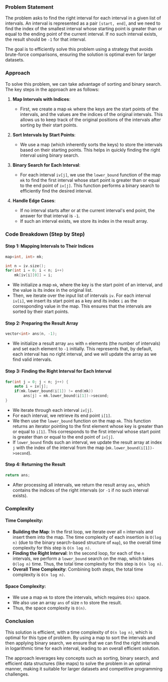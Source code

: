 ### Problem Statement

The problem asks to find the right interval for each interval in a given list of intervals. An interval is represented as a pair `[start, end]`, and we need to find the index of the smallest interval whose starting point is greater than or equal to the ending point of the current interval. If no such interval exists, the result should be `-1` for that interval. 

The goal is to efficiently solve this problem using a strategy that avoids brute-force comparisons, ensuring the solution is optimal even for larger datasets.

### Approach

To solve this problem, we can take advantage of sorting and binary search. The key steps in the approach are as follows:

1. **Map Intervals with Indices**:
   - First, we create a map `mk` where the keys are the start points of the intervals, and the values are the indices of the original intervals. This allows us to keep track of the original positions of the intervals after sorting by their start points.

2. **Sort Intervals by Start Points**:
   - We use a map (which inherently sorts the keys) to store the intervals based on their starting points. This helps in quickly finding the right interval using binary search.

3. **Binary Search for Each Interval**:
   - For each interval `iv[j]`, we use the `lower_bound` function of the map `mk` to find the first interval whose start point is greater than or equal to the end point of `iv[j]`. This function performs a binary search to efficiently find the desired interval.

4. **Handle Edge Cases**:
   - If no interval starts after or at the current interval's end point, the answer for that interval is `-1`.
   - If such an interval exists, we store its index in the result array.

### Code Breakdown (Step by Step)

#### Step 1: Mapping Intervals to Their Indices

```cpp
map<int, int> mk;

int n = iv.size();
for(int i = 0; i < n; i++)
    mk[iv[i][0]] = i;
```

- We initialize a map `mk`, where the key is the start point of an interval, and the value is its index in the original list.
- Then, we iterate over the input list of intervals `iv`. For each interval `iv[i]`, we insert its start point as a key and its index `i` as the corresponding value in the map. This ensures that the intervals are sorted by their start points.

#### Step 2: Preparing the Result Array

```cpp
vector<int> ans(n, -1);
```

- We initialize a result array `ans` with `n` elements (the number of intervals) and set each element to `-1` initially. This represents that, by default, each interval has no right interval, and we will update the array as we find valid intervals.

#### Step 3: Finding the Right Interval for Each Interval

```cpp
for(int j = 0; j < n; j++) {
    auto i = iv[j];
    if(mk.lower_bound(i[1]) != end(mk))
        ans[j] = mk.lower_bound(i[1])->second;
}
```

- We iterate through each interval `iv[j]`.
- For each interval, we retrieve its end point `i[1]`.
- We then use the `lower_bound` function on the map `mk`. This function returns an iterator pointing to the first element whose key is greater than or equal to `i[1]`. This corresponds to the first interval whose start point is greater than or equal to the end point of `iv[j]`.
- If `lower_bound` finds such an interval, we update the result array at index `j` with the index of the interval from the map (`mk.lower_bound(i[1])->second`).

#### Step 4: Returning the Result

```cpp
return ans;
```

- After processing all intervals, we return the result array `ans`, which contains the indices of the right intervals (or `-1` if no such interval exists).

### Complexity

#### Time Complexity:
- **Building the Map**: In the first loop, we iterate over all `n` intervals and insert them into the map. The time complexity of each insertion is `O(log n)` (due to the binary search-based structure of `map`), so the overall time complexity for this step is `O(n log n)`.
- **Finding the Right Interval**: In the second loop, for each of the `n` intervals, we perform a `lower_bound` search on the map, which takes `O(log n)` time. Thus, the total time complexity for this step is `O(n log n)`.
- **Overall Time Complexity**: Combining both steps, the total time complexity is `O(n log n)`.

#### Space Complexity:
- We use a map `mk` to store the intervals, which requires `O(n)` space.
- We also use an array `ans` of size `n` to store the result.
- Thus, the space complexity is `O(n)`.

### Conclusion

This solution is efficient, with a time complexity of `O(n log n)`, which is optimal for this type of problem. By using a map to sort the intervals and then applying binary search, we ensure that we can find the right intervals in logarithmic time for each interval, leading to an overall efficient solution.

The approach leverages key concepts such as sorting, binary search, and efficient data structures (like maps) to solve the problem in an optimal manner, making it suitable for larger datasets and competitive programming challenges.